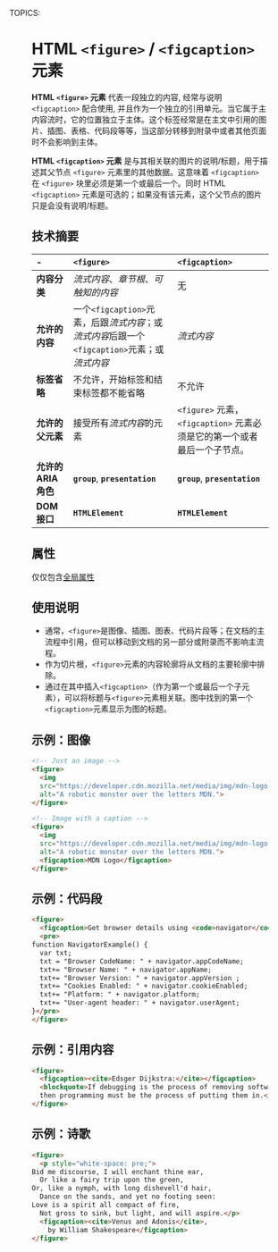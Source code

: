 TOPICS: <figure>
        <figcaption>

# HTML `<figure>` / `<figcaption>` 元素

**HTML `<figure>` 元素** 代表一段独立的内容, 经常与说明 `<figcaption>` 配合使用, 并且作为一个独立的引用单元。当它属于主内容流时，它的位置独立于主体。这个标签经常是在主文中引用的图片、插图、表格、代码段等等，当这部分转移到附录中或者其他页面时不会影响到主体。

**HTML `<figcaption>` 元素** 是与其相关联的图片的说明/标题，用于描述其父节点 `<figure>` 元素里的其他数据。这意味着 `<figcaption>` 在
`<figure>` 块里必须是第一个或最后一个。同时 HTML `<figcaption>` 元素是可选的；如果没有该元素，这个父节点的图片只是会没有说明/标题。

## 技术摘要

| - | `<figure>` | `<figcaption>` |
| :-- | :-- | :-- |
| **内容分类** | *流式内容*、*章节根*、*可触知的内容* | 无 |
| **允许的内容** | 一个`<figcaption>`元素，后跟*流式内容*；或*流式内容*后跟一个`<figcaption>`元素；或*流式内容* | *流式内容* |
| **标签省略** | 不允许，开始标签和结束标签都不能省略 | 不允许 |
| **允许的父元素** | 接受所有*流式内容*的元素 |  `<figure>` 元素，`<figcaption>` 元素必须是它的第一个或者最后一个子节点。 |
| **允许的 ARIA 角色** | **`group`**, **`presentation`**  | **`group`**, **`presentation`** |
| **DOM 接口** | **`HTMLElement`** | **`HTMLElement`** |

## 属性

仅仅包含[全局属性](/zh-hans/webfrontend/HTML_Global_Attributes)

## 使用说明

- 通常，`<figure>`是图像、插图、图表、代码片段等；在文档的主流程中引用，但可以移动到文档的另一部分或附录而不影响主流程。
- 作为切片根，`<figure>`元素的内容轮廓将从文档的主要轮廓中排除。
- 通过在其中插入`<figcaption>`（作为第一个或最后一个子元素），可以将标题与`<figure>`元素相关联。图中找到的第一个`<figcaption>`元素显示为图的标题。

## 示例：图像

```html
<!-- Just an image -->
<figure>
  <img
  src="https://developer.cdn.mozilla.net/media/img/mdn-logo-sm.png"
  alt="A robotic monster over the letters MDN.">
</figure>

<!-- Image with a caption -->
<figure>
  <img
  src="https://developer.cdn.mozilla.net/media/img/mdn-logo-sm.png"
  alt="A robotic monster over the letters MDN.">
  <figcaption>MDN Logo</figcaption>
</figure>
```

## 示例：代码段

```html
<figure>
  <figcaption>Get browser details using <code>navigator</code>.</figcaption>
  <pre>
function NavigatorExample() {
  var txt;
  txt = "Browser CodeName: " + navigator.appCodeName;
  txt+= "Browser Name: " + navigator.appName;
  txt+= "Browser Version: " + navigator.appVersion ;
  txt+= "Cookies Enabled: " + navigator.cookieEnabled;
  txt+= "Platform: " + navigator.platform;
  txt+= "User-agent header: " + navigator.userAgent;
}</pre>
</figure>
```

## 示例：引用内容

```html
<figure>
  <figcaption><cite>Edsger Dijkstra:</cite></figcaption>
  <blockquote>If debugging is the process of removing software bugs,
  then programming must be the process of putting them in.</blockquote>
</figure>
```

## 示例：诗歌

```html
<figure>
  <p style="white-space: pre;">
Bid me discourse, I will enchant thine ear,
  Or like a fairy trip upon the green,
Or, like a nymph, with long dishevell'd hair,
  Dance on the sands, and yet no footing seen:
Love is a spirit all compact of fire,
  Not gross to sink, but light, and will aspire.</p>
  <figcaption><cite>Venus and Adonis</cite>,
    by William Shakespeare</figcaption>
</figure>
```
